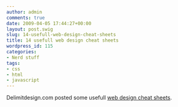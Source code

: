 ```yaml
---
author: admin
comments: true
date: 2009-04-05 17:44:27+00:00
layout: post.swig
slug: 14-usefull-web-design-cheat-sheets
title: 14 usefull web design cheat sheets
wordpress_id: 115
categories:
- Nerd stuff
tags:
- css
- html
- javascript
---
```


Delimitdesign.com posted some usefull [web design cheat sheets](http://delimitdesign.com/design/14-incredibly-useful-web-design-cheat-sheets/).
